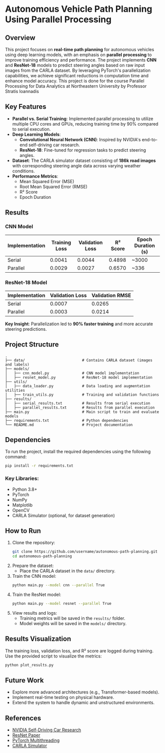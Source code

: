 # Autonomous Vehicle Path Planning Using Parallel Processing

## Overview
This project focuses on **real-time path planning** for autonomous vehicles using deep learning models, with an emphasis on **parallel processing** to improve training efficiency and performance. The project implements **CNN** and **ResNet-18** models to predict steering angles based on raw input images from the CARLA dataset. By leveraging PyTorch's parallelization capabilities, we achieve significant reductions in computation time and enhance model accuracy. This project is done for the course Parallel Processing for Data Analytics at Northeastern University by Professor Stratis Ioannadis

## Key Features
- **Parallel vs. Serial Training**: Implemented parallel processing to utilize multiple CPU cores and GPUs, reducing training time by 90% compared to serial execution.
- **Deep Learning Models**:
  - **Convolutional Neural Network (CNN)**: Inspired by NVIDIA's end-to-end self-driving car research.
  - **ResNet-18**: Fine-tuned for regression tasks to predict steering angles.
- **Dataset**: The CARLA simulator dataset consisting of **186k road images** with corresponding steering angle data across varying weather conditions.
- **Performance Metrics**:
  - Mean Squared Error (MSE)
  - Root Mean Squared Error (RMSE)
  - R² Score
  - Epoch Duration

## Results
### CNN Model
| Implementation | Training Loss | Validation Loss | R² Score | Epoch Duration (s) |
|-----------------|--------------|-----------------|----------|-------------------|
| Serial         | 0.0041       | 0.0044          | 0.4898   | ~3000             |
| Parallel       | 0.0029       | 0.0027          | 0.6570   | ~336              |

### ResNet-18 Model
| Implementation | Validation Loss | Validation RMSE |
|-----------------|-----------------|-----------------|
| Serial         | 0.0007          | 0.0265          |
| Parallel       | 0.0003          | 0.0214          |

**Key Insight**: Parallelization led to **90% faster training** and more accurate steering predictions.

## Project Structure
```
.
├── data/                          # Contains CARLA dataset (images and labels)
├── models/
│   ├── cnn_model.py               # CNN model implementation
│   ├── resnet_model.py            # ResNet-18 model implementation
├── utils/
│   ├── data_loader.py             # Data loading and augmentation utilities
│   ├── train_utils.py             # Training and validation functions
├── results/
│   ├── serial_results.txt         # Results from serial execution
│   ├── parallel_results.txt       # Results from parallel execution
├── main.py                        # Main script to train and evaluate models
├── requirements.txt               # Python dependencies
└── README.md                      # Project documentation
```

## Dependencies
To run the project, install the required dependencies using the following command:
```bash
pip install -r requirements.txt
```

### Key Libraries:
- Python 3.8+
- PyTorch
- NumPy
- Matplotlib
- OpenCV
- CARLA Simulator (optional, for dataset generation)

## How to Run
1. Clone the repository:
   ```bash
   git clone https://github.com/username/autonomous-path-planning.git
   cd autonomous-path-planning
   ```
2. Prepare the dataset:
   - Place the CARLA dataset in the `data/` directory.
3. Train the CNN model:
   ```bash
   python main.py --model cnn --parallel True
   ```
4. Train the ResNet model:
   ```bash
   python main.py --model resnet --parallel True
   ```
5. View results and logs:
   - Training metrics will be saved in the `results/` folder.
   - Model weights will be saved in the `models/` directory.

## Results Visualization
The training loss, validation loss, and R² score are logged during training. Use the provided script to visualize the metrics:
```bash
python plot_results.py
```

## Future Work
- Explore more advanced architectures (e.g., Transformer-based models).
- Implement real-time testing on physical hardware.
- Extend the system to handle dynamic and unstructured environments.

## References
- [NVIDIA Self-Driving Car Research](https://arxiv.org/pdf/1604.07316)
- [ResNet Paper](https://arxiv.org/abs/1512.03385)
- [PyTorch Multithreading](https://pytorch.org/docs/stable/notes/cpu_threading_torchscript_inference.html)
- [CARLA Simulator](https://carla.org/)
